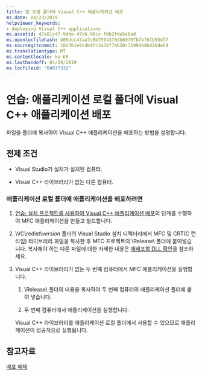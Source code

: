 ```yaml
---
title: 앱 로컬 폴더에 Visual C++ 애플리케이션 배포
ms.date: 04/23/2019
helpviewer_keywords:
- deploying Visual C++ applications
ms.assetid: 47a81c47-9dbe-47c6-96cc-fbb2fda5e6ad
ms.openlocfilehash: b05dcc47aa7c0b75943f0db69797b7bf6fb55df7
ms.sourcegitcommit: 18d3b1e9cdb4fc3a76f7a650c31994bdbd2bde64
ms.translationtype: MT
ms.contentlocale: ko-KR
ms.lasthandoff: 04/29/2019
ms.locfileid: "64877332"
---
```

# <a name="walkthrough-deploying-a-visual-c-application-to-an-application-local-folder"></a>연습: 애플리케이션 로컬 폴더에 Visual C++ 애플리케이션 배포

파일을 폴더에 복사하여 Visual C++ 애플리케이션을 배포하는 방법을 설명합니다.

## <a name="prerequisites"></a>전제 조건

- Visual Studio가 설치가 설치된 컴퓨터.

- Visual C++ 라이브러리가 없는 다른 컴퓨터.

### <a name="to-deploy-an-application-to-an-application-local-folder"></a>애플리케이션 로컬 폴더에 애플리케이션을 배포하려면

1. [연습: 설치 프로젝트를 사용하여 Visual C++ 애플리케이션 배포](walkthrough-deploying-a-visual-cpp-application-by-using-a-setup-project.md)의 단계를 수행하여 MFC 애플리케이션을 만들고 빌드합니다.

1. \\VC\\redist\\*version* 폴더의 Visual Studio 설치 디렉터리에서 MFC 및 CRT(C 런타임) 라이브러리 파일을 복사한 후 MFC 프로젝트의 \Release\ 폴더에 붙여넣습니다. 복사해야 하는 다른 파일에 대한 자세한 내용은 [재배포할 DLL 확인](determining-which-dlls-to-redistribute.md)을 참조하세요.

1. Visual C++ 라이브러리가 없는 두 번째 컴퓨터에서 MFC 애플리케이션을 실행합니다.

   1. \Release\ 폴더의 내용을 복사하여 두 번째 컴퓨터의 애플리케이션 폴더에 붙여 넣습니다.

   1. 두 번째 컴퓨터에서 애플리케이션을 실행합니다.

   Visual C++ 라이브러리를 애플리케이션 로컬 폴더에서 사용할 수 있으므로 애플리케이션이 성공적으로 실행됩니다.

## <a name="see-also"></a>참고자료

[배포 예제](deployment-examples.md)<br/>
